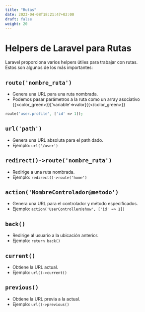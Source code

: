 ```yaml
---
title: "Rutas"
date: 2023-04-08T18:21:47+02:00
draft: false
weight: 20
---
```


# Helpers de Laravel para Rutas
Laravel proporciona varios helpers útiles para trabajar con rutas.    
Estos son algunos de los más importantes:    

## `route('nombre_ruta')`
- Genera una URL para una ruta nombrada.
- Podemos pasar parámetros a la ruta como un array asociativo {{<color_green>}}['variable'=>valor]{{</color_green>}}
```php
route('user.profile', ['id' => 1]);
```

## `url('path')`

- Genera una URL absoluta para el path dado.
- Ejemplo: `url('/user')`

## `redirect()->route('nombre_ruta')`

- Redirige a una ruta nombrada.
- Ejemplo: `redirect()->route('home')`

## `action('NombreControlador@metodo')`

- Genera una URL para el controlador y método especificados.
- Ejemplo: `action('UserController@show', ['id' => 1])`

## `back()`

- Redirige al usuario a la ubicación anterior.
- Ejemplo: `return back()`

## `current()`

- Obtiene la URL actual.
- Ejemplo: `url()->current()`

## `previous()`

- Obtiene la URL previa a la actual.
- Ejemplo: `url()->previous()`
